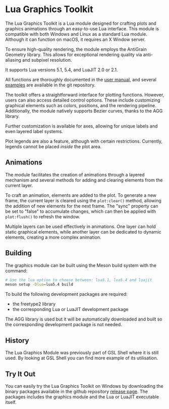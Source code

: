 Lua Graphics Toolkit
====================

The Lua Graphics Toolkit is a Lua module designed for crafting plots and graphics
animations through an easy-to-use Lua interface.
This module is compatible with both Windows and Linux as a standard Lua module.
Although it can function on macOS, it requires an X Window server.

To ensure high-quality rendering, the module employs the AntiGrain Geometry library.
This allows for exceptional rendering quality via anti-aliasing and subpixel resolution.

It supports Lua versions 5.1, 5.4, and LuaJIT 2.0 or 2.1.

All functions are thoroughly documented in the
[user manual](http://franko.github.io/graph-toolkit/),
and several [examples](https://github.com/franko/graph-toolkit/tree/master/examples)
are available in the git repository.

The toolkit offers a straightforward interface for plotting functions.
However, users can also access detailed control options. These include customizing
graphical elements such as colors, positions, and the rendering pipeline.
Additionally, the module natively supports Bezier curves, thanks to the AGG library.

Further customization is available for axes, allowing for unique labels and even
layered label systems.

Plot legends are also a feature, although with certain restrictions. Currently,
legends cannot be placed *inside* the plot area.

Animations
----------

The module facilitates the creation of animations through a layered mechanism
and several methods for adding and clearing elements from the current layer.

To craft an animation, elements are added to the plot. To generate a new frame,
the current layer is cleared using the `plot:clear()` method, allowing the
addition of new elements for the next frame.
The "sync" property can be set to "false" to accumulate changes, which can
then be applied with `plot:flush()` to refresh the window.

Multiple layers can be used effectively in animations. One layer can hold
static graphical elements, while another layer can be dedicated to dynamic
elements, creating a more complex animation.

Building
--------

The graphics module can be built using the Meson build system with the command:

```sh
# Use the lua option to choose between: lua5.1, lua5.4 and luajit
meson setup -Dlua=lua5.4 build
```

To build the following development packages are required:

- the freetype2 library
- the corresponding Lua or LuaJIT development package

The AGG library is used but it will be automatically downloaded and built so the corresponding
development package is not needed.

History
-------

The Lua Graphics Module was previously part of GSL Shell where it is still used. By looking at GSL Shell you can find more example of its utilisation.

Try It Out
----------

You can easily try the Lua Graphics Toolkit on Windows by downloading the binary packages
available in the github repository [release page](https://github.com/franko/graph-toolkit/releases).
The packages includes the graphics module and the Lua or LuaJIT executable itself.

